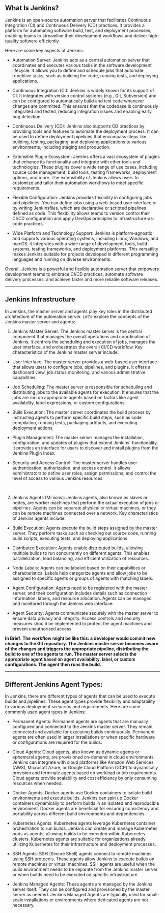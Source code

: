 ## What Is Jenkins?
Jenkins is an open-source automation server that facilitates Continuous Integration (CI) and Continuous Delivery (CD) practices. It provides a platform for automating software build, test, and deployment processes, enabling teams to streamline their development workflows and deliver high-quality software efficiently.

Here are some key aspects of Jenkins:

- Automation Server: Jenkins acts as a central automation server that coordinates and executes various tasks in the software development lifecycle. It allows you to define and schedule jobs that automate repetitive tasks, such as building the code, running tests, and deploying applications.

- Continuous Integration (CI): Jenkins is widely known for its support of CI. It integrates with version control systems (e.g., Git, Subversion) and can be configured to automatically build and test code whenever changes are committed. This ensures that the codebase is continuously integrated and tested, reducing integration issues and enabling early bug detection.

- Continuous Delivery (CD): Jenkins also supports CD practices by providing tools and features to automate the deployment process. It can be used to define deployment pipelines that encompass steps like building, testing, packaging, and deploying applications to various environments, including staging and production.

- Extensible Plugin Ecosystem: Jenkins offers a vast ecosystem of plugins that enhance its functionality and integrate with other tools and technologies. These plugins cover a wide range of use cases, including source code management, build tools, testing frameworks, deployment options, and more. The extensibility of Jenkins allows users to customize and tailor their automation workflows to meet specific requirements.

- Flexible Configuration: Jenkins provides flexibility in configuring jobs and pipelines. You can define jobs using a web-based user interface or by writing Jenkinsfiles, which are declarative or scripted pipelines defined as code. This flexibility allows teams to version control their CI/CD configuration and apply DevOps principles to infrastructure-as-code practices.

- Wide Platform and Technology Support: Jenkins is platform-agnostic and supports various operating systems, including Linux, Windows, and macOS. It integrates with a wide range of development tools, build systems, testing frameworks, and deployment platforms. This versatility makes Jenkins suitable for projects developed in different programming languages and running on diverse environments.

Overall, Jenkins is a powerful and flexible automation server that empowers development teams to embrace CI/CD practices, automate software delivery processes, and achieve faster and more reliable software releases.

---

## Jenkins Infrastructure
In Jenkins, the master server and agents play key roles in the distributed architecture of the automation server. Let's explore the concepts of the Jenkins master server and agents:

1. Jenkins Master Server: The Jenkins master server is the central component that manages the overall operations and coordination of Jenkins. It controls the scheduling and execution of jobs, manages the user interface, and orchestrates the overall CI/CD workflow.
Key characteristics of the Jenkins master server include:

- User Interface: The master server provides a web-based user interface that allows users to configure jobs, pipelines, and plugins. It offers a dashboard view, job status monitoring, and various administrative capabilities.

- Job Scheduling: The master server is responsible for scheduling and distributing jobs to the available agents for execution. It ensures that the jobs are run on appropriate agents based on factors like agent availability, label expressions, or custom configurations.

- Build Execution: The master server coordinates the build process by instructing agents to perform specific build steps, such as code compilation, running tests, packaging artifacts, and executing deployment actions.

- Plugin Management: The master server manages the installation, configuration, and updates of plugins that extend Jenkins' functionality. It provides an interface for users to discover and install plugins from the Jenkins Plugin Index.

- Security and Access Control: The master server handles user authentication, authorization, and access control. It allows administrators to define user roles, assign permissions, and control the level of access to various Jenkins resources.

<br>

2. Jenkins Agents (Minions): Jenkins agents, also known as slaves or nodes, are worker machines that perform the actual execution of jobs or pipelines. Agents can be separate physical or virtual machines, or they can be remote machines connected over a network.
Key characteristics of Jenkins agents include:

- Build Execution: Agents execute the build steps assigned by the master server. They perform tasks such as checking out source code, running build scripts, executing tests, and deploying applications.

- Distributed Execution: Agents enable distributed builds, allowing multiple builds to run concurrently on different agents. This enables parallelization, load balancing, and efficient utilization of resources.

- Node Labels: Agents can be labeled based on their capabilities or characteristics. Labels help categorize agents and allow jobs to be assigned to specific agents or groups of agents with matching labels.

- Agent Configuration: Agents need to be registered with the master server, and their configuration includes details such as connection information, labels, and resource allocation. Agents can be managed and monitored through the Jenkins web interface.

- Agent Security: Agents communicate securely with the master server to ensure data privacy and integrity. Access controls and security measures should be implemented to protect the agent machines and prevent unauthorized access.

**In Brief: The workflow might be like this: a developer would commit new changes to the Git repository. The Jenkins master server becomes aware of the changes and triggers the appropriate pipeline, distributing the build to one of the agents to run. The master server selects the appropriate agent based on agent availability, label, or custom configurations. The agent then runs the build.**

---

## Different Jenkins Agent Types:

In Jenkins, there are different types of agents that can be used to execute builds and pipelines. These agent types provide flexibility and adaptability to various deployment scenarios and requirements. Here are some commonly used agent types in Jenkins:

- Permanent Agents: Permanent agents are agents that are manually configured and connected to the Jenkins master server. They remain connected and available for executing builds continuously. Permanent agents are often used in larger installations or when specific hardware or configurations are required for the builds.

- Cloud Agents: Cloud agents, also known as dynamic agents or ephemeral agents, are provisioned on-demand in cloud environments. Jenkins can integrate with cloud platforms like Amazon Web Services (AWS), Microsoft Azure, or Google Cloud Platform (GCP) to dynamically provision and terminate agents based on workload or job requirements. Cloud agents provide scalability and cost efficiency by only consuming resources when needed.

- Docker Agents: Docker agents use Docker containers to isolate build environments and execute builds. Jenkins can spin up Docker containers dynamically to perform builds in an isolated and reproducible environment. Docker agents are beneficial for ensuring consistency and portability across different build environments and dependencies.

- Kubernetes Agents: Kubernetes agents leverage Kubernetes container orchestration to run builds. Jenkins can create and manage Kubernetes pods as agents, allowing builds to be executed within Kubernetes clusters. Kubernetes agents are suitable for organizations already utilizing Kubernetes for their infrastructure and deployment processes.

- SSH Agents: SSH (Secure Shell) agents connect to remote machines using SSH protocols. These agents allow Jenkins to execute builds on remote machines or virtual machines. SSH agents are useful when the build environment needs to be separate from the Jenkins master server or when builds need to be executed on specific infrastructure.

- Jenkins Managed Agents: These agents are managed by the Jenkins server itself. They can be configured and provisioned by the master server as needed. Jenkins Managed Agents are typically used for small-scale installations or environments where dedicated agents are not necessary.
